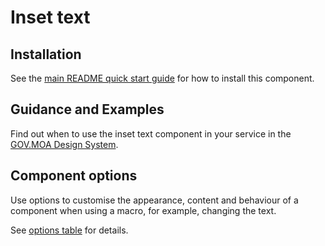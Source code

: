 # Inset text

## Installation

See the [main README quick start guide](https://github.com/moaland/moaland-frontend#quick-start) for how to install this component.

## Guidance and Examples

Find out when to use the inset text component in your service in the [GOV.MOA Design System](https://design-system.service.gov.uk/components/inset-text).

## Component options

Use options to customise the appearance, content and behaviour of a component when using a macro, for example, changing the text.

See [options table](https://design-system.service.gov.uk/components/inset-text/#options-inset-text-example) for details.
